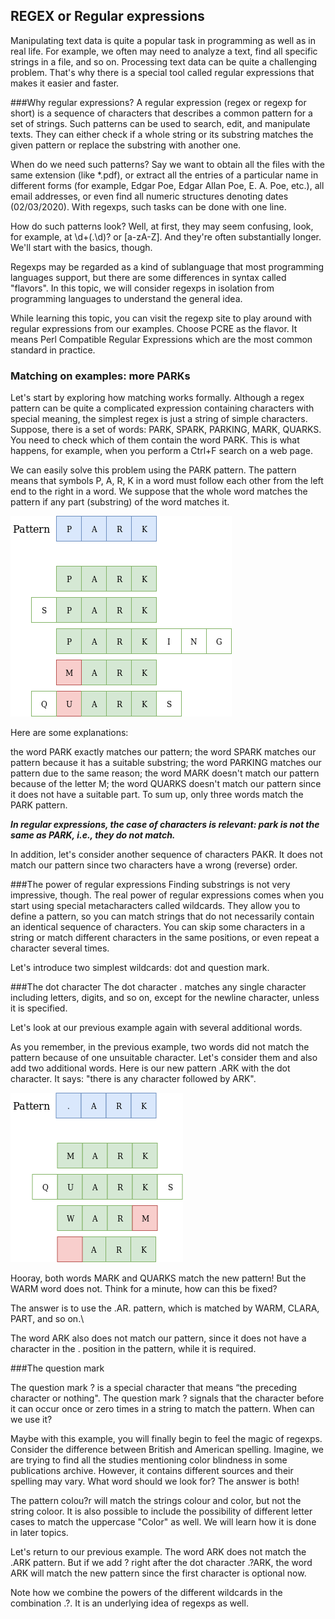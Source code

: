 ## REGEX or Regular expressions
Manipulating text data is quite a popular task in programming as well as in real life. For example, we often may need to analyze a text, find all specific strings in a file, and so on. Processing text data can be quite a challenging problem. That's why there is a special tool called regular expressions that makes it easier and faster.

###Why regular expressions?
A regular expression (regex or regexp for short) is a sequence of characters that describes a common pattern for a set of strings. Such patterns can be used to search, edit, and manipulate texts. They can either check if a whole string or its substring matches the given pattern or replace the substring with another one.

When do we need such patterns? Say we want to obtain all the files with the same extension (like *.pdf), or extract all the entries of a particular name in different forms (for example, Edgar Poe, Edgar Allan Poe, E. A. Poe, etc.), all email addresses, or even find all numeric structures denoting dates (02/03/2020). With regexps, such tasks can be done with one line.

How do such patterns look? Well, at first, they may seem confusing, look, for example, at \d+(\.\d)? or [a-zA-Z]. And they're often substantially longer. We'll start with the basics, though.

Regexps may be regarded as a kind of sublanguage that most programming languages support, but there are some differences in syntax called "flavors". In this topic, we will consider regexps in isolation from programming languages to understand the general idea.

While learning this topic, you can visit the regexp site to play around with regular expressions from our examples. Choose PCRE as the flavor. It means Perl Compatible Regular Expressions which are the most common standard in practice.

### Matching on examples: more PARKs
Let's start by exploring how matching works formally. Although a regex pattern can be quite a complicated expression containing characters with special meaning, the simplest regex is just a string of simple characters. Suppose, there is a set of words: PARK, SPARK, PARKING, MARK, QUARKS. You need to check which of them contain the word PARK. This is what happens, for example, when you perform a Ctrl+F search on a web page.

We can easily solve this problem using the PARK pattern. The pattern means that symbols P, A, R, K in a word must follow each other from the left end to the right in a word. We suppose that the whole word matches the pattern if any part (substring) of the word matches it.

![img_1.png](img_1.png)

Here are some explanations:   

the word PARK exactly matches our pattern;
the word SPARK matches our pattern because it has a suitable substring;
the word PARKING matches our pattern due to the same reason;
the word MARK doesn't match our pattern because of the letter M;
the word QUARKS doesn't match our pattern since it does not have a suitable part.
To sum up, only three words match the PARK pattern.

_**In regular expressions, the case of characters is relevant: park is not the same as PARK, i.e., they do not match.**_

In addition, let's consider another sequence of characters PAKR. It does not match our pattern since two characters have a wrong (reverse) order.

###The power of regular expressions
Finding substrings is not very impressive, though. The real power of regular expressions comes when you start using special metacharacters called wildcards. They allow you to define a pattern, so you can match strings that do not necessarily contain an identical sequence of characters. You can skip some characters in a string or match different characters in the same positions, or even repeat a character several times.

Let's introduce two simplest wildcards: dot and question mark.

###The dot character
The dot character . matches any single character including letters, digits, and so on, except for the newline character, unless it is specified.

Let's look at our previous example again with several additional words.

As you remember, in the previous example, two words did not match the pattern because of one unsuitable character. Let's consider them and also add two additional words. Here is our new pattern .ARK with the dot character. It says: "there is any character followed by ARK".

![img_2.png](img_2.png)

Hooray, both words MARK and QUARKS match the new pattern! But the WARM word does not. Think for a minute, how can this be fixed?

The answer is to use the .AR. pattern, which is matched by WARM, CLARA, PART, and so on.\

The word ARK also does not match our pattern, since it does not have a character in the . position in the pattern, while it is required.

###The question mark

The question mark ? is a special character that means “the preceding character or nothing". The question mark ? signals that the character before it can occur once or zero times in a string to match the pattern. When can we use it?

Maybe with this example, you will finally begin to feel the magic of regexps. Consider the difference between British and American spelling. Imagine, we are trying to find all the studies mentioning color blindness in some publications archive. However, it contains different sources and their spelling may vary. What word should we look for? The answer is both!

The pattern colou?r will match the strings colour and color, but not the string coloor. It is also possible to include the possibility of different letter cases to match the uppercase "Color" as well. We will learn how it is done in later topics.

Let's return to our previous example. The word ARK does not match the .ARK pattern. But if we add ? right after the dot character .?ARK, the word ARK will match the new pattern since the first character is optional now.

Note how we combine the powers of the different wildcards in the combination .?. It is an underlying idea of regexps as well.